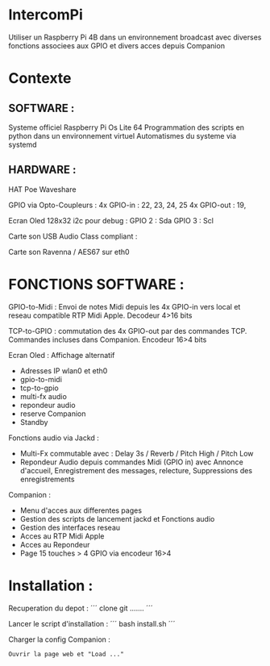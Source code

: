 # IntercomPi

Utiliser un Raspberry Pi 4B dans un environnement broadcast avec diverses fonctions associees aux GPIO et divers acces depuis Companion

# Contexte
## SOFTWARE :
Systeme officiel Raspberry Pi Os Lite 64
Programmation des scripts en python dans un environnement virtuel
Automatismes du systeme via systemd

## HARDWARE :

HAT Poe Waveshare

GPIO via Opto-Coupleurs :
4x GPIO-in : 22, 23, 24, 25
4x GPIO-out : 19, 

Ecran Oled 128x32 i2c pour debug :
GPIO 2 : Sda
GPIO 3 : Scl

Carte son USB Audio Class compliant :

Carte son Ravenna / AES67 sur eth0

# FONCTIONS SOFTWARE :

GPIO-to-Midi : Envoi de notes Midi depuis les 4x GPIO-in vers local et reseau compatible RTP Midi Apple. Decodeur 4>16 bits

TCP-to-GPIO : commutation des 4x GPIO-out par des commandes TCP. Commandes incluses dans Companion. Encodeur 16>4 bits

Ecran Oled : Affichage alternatif
  - Adresses IP wlan0 et eth0
  - gpio-to-midi
  - tcp-to-gpio
  - multi-fx audio
  - repondeur audio
  - reserve Companion
  - Standby

Fonctions audio via Jackd :
  - Multi-Fx commutable avec : Delay 3s / Reverb / Pitch High / Pitch Low
  - Repondeur Audio depuis commandes Midi (GPIO in) avec Annonce d'accueil, Enregistrement des messages, relecture, Suppressions des enregistrements

Companion :
  - Menu d'acces aux differentes pages
  - Gestion des scripts de lancement jackd et Fonctions audio
  - Gestion des interfaces reseau
  - Acces au RTP Midi Apple
  - Acces au Repondeur
  - Page 15 touches > 4 GPIO via encodeur 16>4


# Installation :
  Recuperation du depot :
  ´´´
  clone git .......
  ´´´

  Lancer le script d'installation :
  ´´´
    bash install.sh
  ´´´

  Charger la config Companion :

    Ouvrir la page web et "Load ..."
